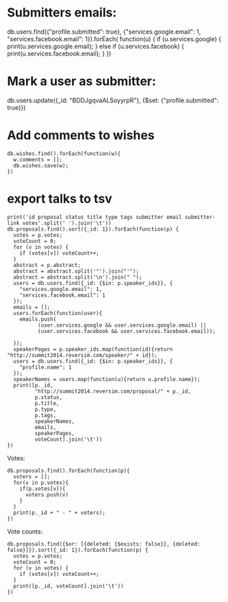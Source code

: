 # Submitters emails:
db.users.find({"profile.submitted": true}, {"services.google.email": 1, "services.facebook.email": 1}).forEach(
  function(u) {
    if (u.services.google) {
      print(u.services.google.email);
    } else if (u.services.facebook) {
      print(u.services.facebook.email);
    }
  })


# Mark a user as submitter:
db.users.update({_id: "BDDJgqvaALSoyyrpR"}, {$set: {"profile.submitted": true}})

# Add comments to wishes
```
db.wishes.find().forEach(function(w){
  w.comments = [];
  db.wishes.save(w);
})
```

# export talks to tsv
```
print('id proposal status title type tags submitter email submitter-link votes'.split(' ').join('\t'))
db.proposals.find().sort({_id: 1}).forEach(function(p) {
  votes = p.votes;
  voteCount = 0;
  for (v in votes) {
    if (votes[v]) voteCount++;
  }
  abstract = p.abstract;
  abstract = abstract.split('"').join("'");
  abstract = abstract.split('\n').join(" ");
  users = db.users.find({_id: {$in: p.speaker_ids}}, {
    "services.google.email": 1,
    "services.facebook.email": 1
  });
  emails = [];
  users.forEach(function(user){
    emails.push(
          (user.services.google && user.services.google.email) ||
          (user.services.facebook && user.services.facebook.email));

  });
  speakerPages = p.speaker_ids.map(function(id){return "http://summit2014.reversim.com/speaker/" + id});
  users = db.users.find({_id: {$in: p.speaker_ids}}, {
    "profile.name": 1
  });
  speakerNames = users.map(function(u){return u.profile.name});
  print([p._id,
         "http://summit2014.reversim.com/proposal/" + p._id,
         p.status,
         p.title,
         p.type,
         p.tags,
         speakerNames,
         emails,
         speakerPages,
         voteCount].join('\t'))
})

```


Votes:

```
db.proposals.find().forEach(function(p){
  voters = [];
  for(v in p.votes){
    if(p.votes[v]){
      voters.push(v)
    }
  }
  print(p._id + " - " + voters);
})
```

Vote counts:
```
db.proposals.find({$or: [{deleted: {$exists: false}}, {deleted: false}]}).sort({_id: 1}).forEach(function(p) {
  votes = p.votes;
  voteCount = 0;
  for (v in votes) {
    if (votes[v]) voteCount++;
  }
  print([p._id, voteCount].join('\t'))
})

```